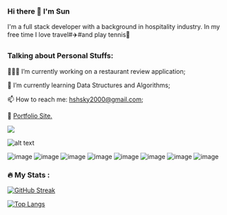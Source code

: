 ### Hi there 👋 I'm Sun
I'm a full stack developer with a background in hospitality industry.
In my free time I love travel#✈️#and play tennis🎾
### Talking about Personal Stuffs:

  👨🏻‍💻 I’m currently working on a restaurant review application;
  
  🚀 I’m currently learning Data Structures and Algorithms;
  
  📫 How to reach me: hshsky2000@gmail.com;
  
  📝 [Portfolio Site.](https://hshsky2000.github.io/sun_hwang.github.io/)

![](https://komarev.com/ghpvc/?username=hshsky2000)

![alt text](https://i.imgur.com/Rsfv60X.png)

![image](https://img.shields.io/badge/MongoDB-4EA94B?style=for-the-badge&logo=mongodb&logoColor=white)
![image](https://img.shields.io/badge/PostgreSQL-316192?style=for-the-badge&logo=postgresql&logoColor=white)
![image](https://img.shields.io/badge/Django-092E20?style=for-the-badge&logo=django&logoColor=green)
![image](https://img.shields.io/badge/Express.js-000000?style=for-the-badge&logo=express&logoColor=white)
![image](https://img.shields.io/badge/Node.js-339933?style=for-the-badge&logo=nodedotjs&logoColor=white)
![image](https://img.shields.io/badge/Visual_Studio_Code-0078D4?style=for-the-badge&logo=visual%20studio%20code&logoColor=white)
![image](https://img.shields.io/badge/JavaScript-323330?style=for-the-badge&logo=javascript&logoColor=F7DF1E)
![image](https://img.shields.io/badge/Python-FFD43B?style=for-the-badge&logo=python&logoColor=blue)

### :fire: My Stats :
[![GitHub Streak](http://github-readme-streak-stats.herokuapp.com?user=hshsky2000&theme=dark&background=000000)](https://git.io/streak-stats)

[![Top Langs](https://github-readme-stats.vercel.app/api/top-langs/?username=hshsky2000&layout=compact&theme=vision-friendly-dark)](https://github.com/hshsky2000/github-readme-stats)



